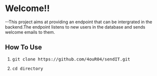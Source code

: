 # Welcome!!

--This project aims at providing an endpoint that can be intergrated in the backend.The endpoint listens to new users in the database and sends welcome emails to them.

## How To Use
<!-- --Not Ready For Use!! -->
1. <pre>git clone https://github.com/4ouR04/sendIT.git</pre>
2. <pre>cd directory</pre>
